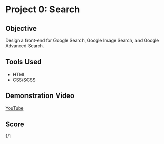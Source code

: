 # Project 0: Search 

## Objective 
Design a front-end for Google Search, Google Image Search, and Google Advanced Search.

## Tools Used 
- HTML
- CSS/SCSS

## Demonstration Video
[YouTube](https://youtu.be/gky5wUPF8UM)

## Score
1/1

